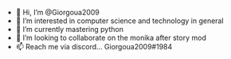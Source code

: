 - 👋 Hi, I’m @Giorgoua2009
- 👀 I’m interested in computer science and technology in general
- 🌱 I’m currently mastering python
- 💞️ I’m looking to collaborate on the monika after story mod
- 📫 Reach me via discord... Giorgoua2009#1984

<!---
Giorgoua2009/Giorgoua2009 is a ✨ special ✨ repository because its `README.md` (this file) appears on your GitHub profile.
You can click the Preview link to take a look at your changes.
--->
